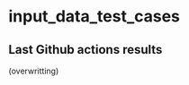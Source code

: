 # input_data_test_cases

## Last Github actions results
<!-- test-result-start -->
(overwritting)
<!-- test-result-end -->
